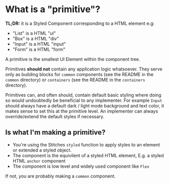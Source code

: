 # What is a "primitive"?

**TL;DR:** it is a Styled Component corresponding to a HTML element e.g:

- "List" is a HTML "ul"
- "Box" is a HTML "div"
- "Input" is a HTML "input"
- "Form" is a HTML "form"

A primitive is the smallest UI Element within the component tree.

Primitives **should not** contain any application logic whatsoever. They serve only as building blocks for `common` components (see the README in the `common` directory) or `containers` (see the README in the `containers` directory).

Primitives can, and often should, contain default basic styling where doing so would undoubtedly be beneficial to any implementer. For example `Input` should always have a default dark / light mode background and text color, it makes sense to set this at the primitive level. An implementer can always override/extend the default styles if necessary.

## Is what I'm making a primitive?

- You're using the Stitches `styled` function to apply styles to an element or extended a styled object.
- The component is the equivilent of a styled HTML element, E.g. a styled HTML `anchor` component
- The component is low level and widely used component like `Flex`

If not, you are probably making a `common` component.
